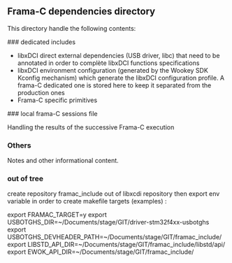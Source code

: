 ## Frama-C dependencies directory

This directory handle the following contents:

### dedicated includes

   * libxDCI direct external dependencies (USB driver, libc) that need to be annotated in order to complète libxDCI functions specifications
   * libxDCI environment configuration (generated by the Wookey SDK Kconfig mechanism) which generate the libxDCI configuration profile. A frama-C dedicated one is stored here to keep it separated from the production ones
   * Frama-C specific primitives

### local frama-C sessions file

Handling the results of the successive Frama-C execution

### Others

Notes and other informational content.

### out of tree 

create repository framac_include out of libxcdi repository then export env variable in order to create makefile targets (examples) :

export FRAMAC_TARGET=y
export USBOTGHS_DIR=~/Documents/stage/GIT/driver-stm32f4xx-usbotghs
export USBOTGHS_DEVHEADER_PATH=~/Documents/stage/GIT/framac_include/
export LIBSTD_API_DIR=~/Documents/stage/GIT/framac_include/libstd/api/
export EWOK_API_DIR=~/Documents/stage/GIT/framac_include/
